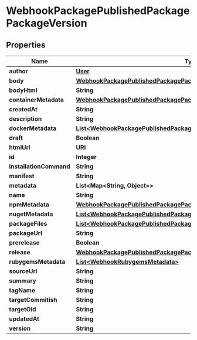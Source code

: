 

# WebhookPackagePublishedPackagePackageVersion


## Properties

| Name | Type | Description | Notes |
|------------ | ------------- | ------------- | -------------|
|**author** | [**User**](User.md) |  |  [optional] |
|**body** | [**WebhookPackagePublishedPackagePackageVersionBody**](WebhookPackagePublishedPackagePackageVersionBody.md) |  |  [optional] |
|**bodyHtml** | **String** |  |  [optional] |
|**containerMetadata** | [**WebhookPackagePublishedPackagePackageVersionContainerMetadata**](WebhookPackagePublishedPackagePackageVersionContainerMetadata.md) |  |  [optional] |
|**createdAt** | **String** |  |  [optional] |
|**description** | **String** |  |  |
|**dockerMetadata** | [**List&lt;WebhookPackagePublishedPackagePackageVersionDockerMetadataInner&gt;**](WebhookPackagePublishedPackagePackageVersionDockerMetadataInner.md) |  |  [optional] |
|**draft** | **Boolean** |  |  [optional] |
|**htmlUrl** | **URI** |  |  |
|**id** | **Integer** |  |  |
|**installationCommand** | **String** |  |  |
|**manifest** | **String** |  |  [optional] |
|**metadata** | **List&lt;Map&lt;String, Object&gt;&gt;** |  |  |
|**name** | **String** |  |  |
|**npmMetadata** | [**WebhookPackagePublishedPackagePackageVersionNpmMetadata**](WebhookPackagePublishedPackagePackageVersionNpmMetadata.md) |  |  [optional] |
|**nugetMetadata** | [**List&lt;WebhookPackagePublishedPackagePackageVersionNugetMetadataInner&gt;**](WebhookPackagePublishedPackagePackageVersionNugetMetadataInner.md) |  |  [optional] |
|**packageFiles** | [**List&lt;WebhookPackagePublishedPackagePackageVersionPackageFilesInner&gt;**](WebhookPackagePublishedPackagePackageVersionPackageFilesInner.md) |  |  |
|**packageUrl** | **String** |  |  [optional] |
|**prerelease** | **Boolean** |  |  [optional] |
|**release** | [**WebhookPackagePublishedPackagePackageVersionRelease**](WebhookPackagePublishedPackagePackageVersionRelease.md) |  |  [optional] |
|**rubygemsMetadata** | [**List&lt;WebhookRubygemsMetadata&gt;**](WebhookRubygemsMetadata.md) |  |  [optional] |
|**sourceUrl** | **String** |  |  [optional] |
|**summary** | **String** |  |  |
|**tagName** | **String** |  |  [optional] |
|**targetCommitish** | **String** |  |  [optional] |
|**targetOid** | **String** |  |  [optional] |
|**updatedAt** | **String** |  |  [optional] |
|**version** | **String** |  |  |



